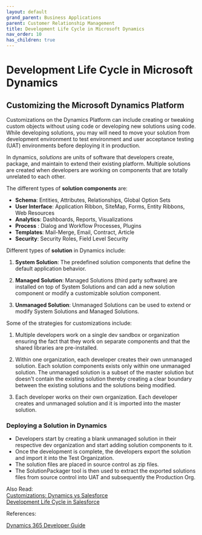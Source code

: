 ```yaml
---
layout: default
grand_parent: Business Applications
parent: Customer Relationship Management
title: Development Life Cycle in Microsoft Dynamics
nav_order: 10
has_children: true
---
```


# Development Life Cycle in Microsoft Dynamics
<!---{: .no_toc }

## Table of contents
{: .no_toc .text-delta }

1. TOC
{:toc} -->


## Customizing the Microsoft Dynamics Platform

Customizations on the Dynamics Platform can include creating or tweaking custom objects without using code or developing new solutions using code. While developing solutions, you may will need to move your solution from development environment to test environment and user acceptance testing (UAT) environments before deploying it in production.

In dynamics, *solutions* are units of software that developers create, package, and maintain to extend their existing platform.  Multiple solutions are created  when developers are working on components that are totally unrelated to each other.

The different types of **solution components** are:

 - **Schema**: Entities, Attributes, Relationships, Global Option Sets
 - **User Interface**: Application Ribbon, SiteMap, Forms, Entity Ribbons, Web Resources
 - **Analytics**: Dashboards, Reports, Visualizations
 - **Process** : Dialog and Workflow Processes, Plugins
 - **Templates**: Mail-Merge, Email, Contract, Article
 - **Security**: Security Roles, Field Level Security

Different types of **solution** in Dynamics include:

1. **System Solution**: The predefined solution components that define the default application behavior.

2. **Managed Solution**: Managed Solutions (third party software) are installed on top of System Solutions and can add a new solution component or modify a customizable solution component.

3. **Unmanaged Solution**: Unmanaged Solutions can be used to extend or modify System Solutions and Managed Solutions. 


Some of the strategies for customizations include:

1. Multiple developers work on a single dev sandbox or organization ensuring the fact that they work on separate components and that the shared libraries are pre-installed.

2. Within one organization, each developer creates their own unmanaged solution. Each solution components exists only within one unmanaged solution. The unmanaged solution is a subset of the master solution but doesn't contain the existing solution thereby creating a clear boundary between the existing solutions and the solutions being modified.

3. Each developer works on their own organization. Each developer creates and unmanaged solution and it is imported into the master solution.

### Deploying a Solution in Dynamics
 
 - Developers start by creating a blank unmanaged solution in their respective dev organization and start adding solution components to it.
 - Once the development is complete, the developers export the solution and import it into the Test Organization. 
 - The solution files are placed in source control as zip files.
 - The SolutionPackager tool is then used to extract the exported solutions files from source control into UAT and subsequently the Production Org.


Also Read:
<br />
[Customizations: Dynamics vs Salesforce](CRM-CustomizationsDynamicsvsSalesforce.html)
<br />
[Development Life Cycle in Salesforce](CRM-DevelopmentLifeCycleSalesforce.html)


References:

[Dynamics 365 Developer Guide](https://docs.microsoft.com/en-us/dynamics365/customerengagement/on-premises/developer/introduction-solutions)